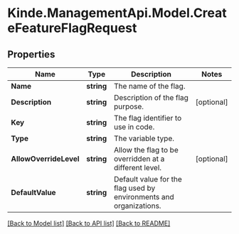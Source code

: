 # Kinde.ManagementApi.Model.CreateFeatureFlagRequest

## Properties

Name | Type | Description | Notes
------------ | ------------- | ------------- | -------------
**Name** | **string** | The name of the flag. | 
**Description** | **string** | Description of the flag purpose. | [optional] 
**Key** | **string** | The flag identifier to use in code. | 
**Type** | **string** | The variable type. | 
**AllowOverrideLevel** | **string** | Allow the flag to be overridden at a different level. | [optional] 
**DefaultValue** | **string** | Default value for the flag used by environments and organizations. | 

[[Back to Model list]](../README.md#documentation-for-models) [[Back to API list]](../README.md#documentation-for-api-endpoints) [[Back to README]](../README.md)

